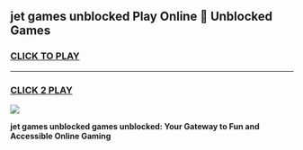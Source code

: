 
## jet games unblocked Play Online 👋 Unblocked Games
<h3>
<a href="https://premium.freeplayer.one?title=jet_games_unblocked&ref=19F">CLICK TO PLAY</a></h3>
<hr>

<h3>
<a href="https://premium.freeplayer.one?title=jet_games_unblocked&ref=19F">CLICK 2 PLAY</a>
  
</h3>

<a href="https://premium.freeplayer.one?title=jet_games_unblocked&ref=19F"><img src="https://clearcache.store/games.png"></a>


**jet games unblocked games unblocked: Your Gateway to Fun and Accessible Online Gaming**
